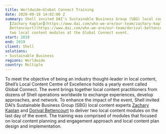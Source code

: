 ```yaml
---
title: Worldwide—Global Connect Training
date: 2020-09-18 14:02:00 Z
summary: Shell invited DAI’s Sustainable Business Group (SBG) local content experts
  [Zachary Kaplan](https://www.dai.com/who-we-are/our-team/zachary-kaplan) and [Dorival
  Bettencourt](https://www.dai.com/who-we-are/our-team/dorival-bettencourt) to deliver
  two local content modules at the Global Connect event.
start: 2019
end: 2019
client: Shell
solutions:
- Sustainable Business
regions: Worldwide
country: Multiple
---
```


To meet the objective of being an industry thought-leader in local content, Shell’s Local Content Centre of Excellence holds a yearly event called Global Connect. The event brings together local content practitioners from dozens of Shell operations worldwide to exchange experiences, develop approaches, and network. To enhance the impact of the event, Shell invited DAI’s Sustainable Business Group (SBG) local content experts [Zachary Kaplan](https://www.dai.com/who-we-are/our-team/zachary-kaplan) and [Dorival Bettencourt](https://www.dai.com/who-we-are/our-team/dorival-bettencourt) to deliver two local content modules on the last day of the event. The training was comprised of modules that focused on local content planning and engagement approach and local content plan design and implementation.